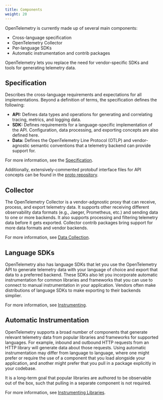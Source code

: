 ```yaml
---
title: Components
weight: 20
---
```


OpenTelemetry is currently made up of several main components:

* Cross-language specification
* OpenTelemetry Collector
* Per-language SDKs
* Automatic instrumentation and contrib packages

OpenTelemetry lets you replace the need for vendor-specific SDKs and tools for generating
telemetry data.

## Specification

Describes the cross-language requirements and expectations for all
implementations. Beyond a definition of terms, the specification defines the
following:

- **API:** Defines data types and operations for generating and correlating
  tracing, metrics, and logging data.
- **SDK:** Defines requirements for a language-specific implementation of the API.
  Configuration, data processing, and exporting concepts are also defined here.
- **Data:** Defines the OpenTelemetry Line Protocol (OTLP) and vendor-agnostic
  semantic conventions that a telemetry backend can provide support for.

For more information, see the [Specification](/docs/reference/specification/).

Additionally, extensively-commented protobuf interface files for API concepts
can be found in the [proto repository](https://github.com/open-telemetry/opentelemetry-proto).

## Collector

The OpenTelemetry Collector is a vendor-adgnostic proxy that can receive, process,
and export telemetry data. It supports other receiving different observability data
formats (e.g., Jaeger, Prometheus, etc.) and sending data to one or more backends. It
also supports processing and filtering telemetry data before it gets exported.
Collector contrib packages bring support for more data formats and vendor backends.

For more information, see [Data Collection](/docs/concepts/data-collection/).

## Language SDKs

OpenTelemetry also has language SDKs that let you use the OpenTelemetry API to generate
telemetry data with your language of choice and export that data to a preferred backend.
These SDKs also let you incorporate automatic instrumentation for common libraries and
frameworks that you can use to connect to manual instrumentation in your application.
Vendors often make distributions of language SDKs to make exporting to their backends
simplier.

For more information, see [Instrumenting](/docs/concepts/instrumenting).

## Automatic Instrumentation

OpenTelemetry supports a broad number of components that generate relevant telemetry data
from popular libraries and frameworks for supported languages. For example, inbound and
outbound HTTP requests from an HTTP library will generate data about those requests.
Using automatic instrumentation may differ from language to language, where one might
prefer or require the use of a component that you load alongside your application, and
another might prefer that you pull in a package explicitly in your codebase.

It is a long-term goal that popular libraries are authored to be observable out of the box,
such that pulling in a separate component is not required.

For more information, see [Instrumenting Libraries](/docs/concepts/instrumenting-library/).

